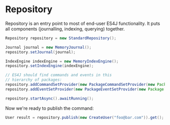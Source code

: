 # Repository

Repository is an entry point to most of end-user ES4J functionality.
It puts all components (journalling, indexing, querying) together.

```java
Repository repository = new StandardRepository();

Journal journal = new MemoryJournal();
repository.setJournal(journal);

IndexEngine indexEngine = new MemoryIndexEngine();
repository.setIndexEngine(indexEngine);

// ES4J should find commands and events in this
// hierarchy of packages:
repository.addCommandSetProvider(new PackageCommandSetProvider(new Package[]{getClass().getPackage()}));
repository.addEventSetProvider(new PackageEventSetProvider(new Package[]{getClass().getPackage()}));

repository.startAsync().awaitRunning();
```

Now we're ready to publish the command:

```java
User result = repository.publish(new CreateUser("foo@bar.com")).get();
```
